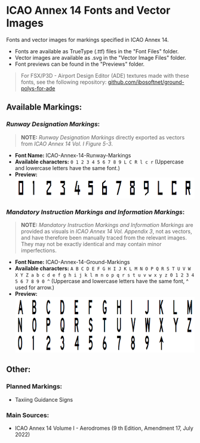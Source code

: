# ICAO Annex 14 Fonts and Vector Images
Fonts and vector images for markings specified in ICAO Annex 14.

* Fonts are available as TrueType (.ttf) files in the "Font Files" folder.
* Vector images are available as .svg in the "Vector Image Files" folder.
* Font previews can be found in the "Previews" folder.

> For FSX/P3D - Airport Design Editor (ADE) textures made with these fonts, see the following repository: [github.com/ibosoftnet/ground-polys-for-ade](https://github.com/ibosoftnet/ground-polys-for-ade)

## Available Markings:

### _Runway Designation Markings_:
> **NOTE:** _Runway Designation Markings_ directly exported as vectors from _ICAO Annex 14 Vol. I Figure 5-3_.
* **Font Name:** ICAO-Annex-14-Runway-Markings
* **Available characters:** `` 0 1 2 3 4 5 6 7 8 9 L C R l c r `` (Uppercase and lowercase letters have the same font.)
* **Preview:**
![](/Previews/Preview%20for%20ICAO%20Annex%2014%20Runway%20Designation%20Markings.png)

### _Mandatory Instruction Markings and Information Markings_:
> **NOTE:** _Mandatory Instruction Markings and Information Markings_ are provided as visuals in _ICAO Annex 14 Vol. Appendix 3_, not as vectors, and have therefore been manually traced from the relevant images. They may not be exactly identical and may contain minor imperfections.
* **Font Name:** ICAO-Annex-14-Ground-Markings
* **Available characters:** `` A B C D E F G H I J K L M N O P Q R S T U V W X Y Z a b c d e f g h i j k l m n o p q r s t u v w x y z 0 1 2 3 4 5 6 7 8 9 0 ^ `` (Uppercase and lowercase letters have the same font, ^ used for arrow.)
* **Preview:**
![](/Previews/Preview%20for%20ICAO%20Annex%2014%20Mandatory%20Instruction%20Markings%20and%20Information%20Markings.png)


## Other:

### Planned Markings:
* Taxiing Guidance Signs

### Main Sources:
* ICAO Annex 14 Volume I - Aerodromes (9 th Edition, Amendment 17, July 2022)